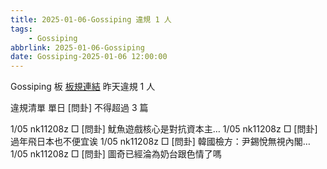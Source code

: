 ```yaml
---
title: 2025-01-06-Gossiping 違規 1 人
tags:
    - Gossiping
abbrlink: 2025-01-06-Gossiping
date: Gossiping-2025-01-06 12:00:00
---
```

Gossiping 板 [板規連結](https://www.ptt.cc/bbs/Gossiping/M.1637425085.A.07D.html)
昨天違規 1 人
<!-- more -->

違規清單
單日 [問卦] 不得超過 3 篇

1/05 nk11208z □ [問卦] 魷魚遊戲核心是對抗資本主…
1/05 nk11208z □ [問卦] 過年飛日本也不便宜诶
1/05 nk11208z □ [問卦] 韓國檢方：尹錫悅無視內閣…
1/05 nk11208z □ [問卦] 圖奇已經淪為奶台跟色情了嗎